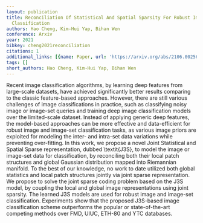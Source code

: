 ```yaml
---
layout: publication
title: Reconciliation Of Statistical And Spatial Sparsity For Robust Image And Image-set
  Classification
authors: Hao Cheng, Kim-Hui Yap, Bihan Wen
conference: Arxiv
year: 2021
bibkey: cheng2021reconciliation
citations: 1
additional_links: [{name: Paper, url: 'https://arxiv.org/abs/2106.00256'}]
tags: []
short_authors: Hao Cheng, Kim-Hui Yap, Bihan Wen
---
```

Recent image classification algorithms, by learning deep features from
large-scale datasets, have achieved significantly better results comparing to
the classic feature-based approaches. However, there are still various
challenges of image classifications in practice, such as classifying noisy
image or image-set queries and training deep image classification models over
the limited-scale dataset. Instead of applying generic deep features, the
model-based approaches can be more effective and data-efficient for robust
image and image-set classification tasks, as various image priors are exploited
for modeling the inter- and intra-set data variations while preventing
over-fitting. In this work, we propose a novel Joint Statistical and Spatial
Sparse representation, dubbed \textit\{J3S\}, to model the image or image-set
data for classification, by reconciling both their local patch structures and
global Gaussian distribution mapped into Riemannian manifold. To the best of
our knowledge, no work to date utilized both global statistics and local patch
structures jointly via joint sparse representation. We propose to solve the
joint sparse coding problem based on the J3S model, by coupling the local and
global image representations using joint sparsity. The learned J3S models are
used for robust image and image-set classification. Experiments show that the
proposed J3S-based image classification scheme outperforms the popular or
state-of-the-art competing methods over FMD, UIUC, ETH-80 and YTC databases.